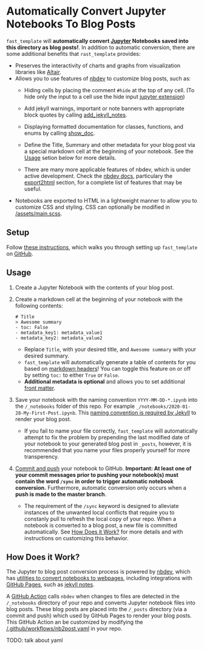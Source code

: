 # Automatically Convert Jupyter Notebooks To Blog Posts

`fast_template` will **automatically convert [Jupyter](https://jupyter.org/) Notebooks saved into this directory as blog posts!**.  In addition to automatic conversion, there are some additional benefits that `rast_template` provides:

- Preserves the interactivity of charts and graphs from visualization libraries like [Altair](https://altair-viz.github.io/).  
- Allows you to use features of [nbdev](https://nbdev.fast.ai/) to customize blog posts, such as:
    - Hiding cells by placing the comment `#hide` at the top of any cell.  (To hide only the input to a cell use the hide input [jupyter extension](https://github.com/ipython-contrib/jupyter_contrib_nbextensions))

    - Add jekyll warnings, important or note banners with appropriate block quotes by calling [add_jekyll_notes](https://nbdev.fast.ai/export2html/#add_jekyll_notes).

    - Displaying formatted documentation for classes, functions, and enums by calling [show_doc](https://nbdev.fast.ai/showdoc/#show_doc).

    - Define the Title, Summary and other metadata for your blog post via a special markdown cell at the beginning of your notebook.  See the [Usage](#Usage) setion below for more details.

    - There are many more applicable features of nbdev, which is under active development.  Check the [nbdev docs](https://nbdev.fast.ai/), particulary the [export2html](https://nbdev.fast.ai/export2html/) section, for a complete list of features that may be useful.
- Notebooks are exported to HTML in a lightweight manner to allow you to customize CSS and styling.  CSS can optionally be modified in [/assets/main.scss](/assets/main.scss).

## Setup

Follow [these instructions](https://www.fast.ai/2020/01/16/fast_template/), which walks you through setting up `fast_template` on [GitHub](https://github.com/fastai/fast_template/generate).

## Usage
 
1. Create a Jupyter Notebook with the contents of your blog post.
2. Create a markdown cell at the beginning of your notebook with the following contents: 

    ```
    # Title
    > Awesome summary
    - toc: False
    - metadata_key1: metadata_value1
    - metadata_key2: metadata_value2 
    ```
    - Replace `Title`, with your desired title, and `Awesome summary` with your desired summary. 
    - `fast_template` will automatically generate a table of contents for you based on [markdown headers](https://guides.github.com/features/mastering-markdown/)!  You can toggle this feature on or off by setting `toc:` to either `True` or `False`.
    - **Additional metadata is optional** and allows you to set additional [front matter](https://jekyllrb.com/docs/front-matter/).



3. Save your notebook with the naming convention `YYYY-MM-DD-*.ipynb` into the `/_notebooks` folder of this repo.  For example `_/notebooks/2020-01-28-My-First-Post.ipynb`.  This [naming convention is required by Jekyll](https://jekyllrb.com/docs/posts/) to render your blog post.
    - If you fail to name your file correctly, `fast_template` will automatically attempt to fix the problem by prepending the last modified date of your notebook to your generated blog post in `_posts`, however, it is recommended that you name your files properly yourself for more transperency.

4. [Commit and push](https://help.github.com/en/github/managing-files-in-a-repository/adding-a-file-to-a-repository-using-the-command-line) your notebook to GitHub.  **Important: At least one of your commit messages prior to pushing your notebook(s) must contain the word `/sync` in order to trigger automatic notebook conversion.**  Furthermore, automatic conversion only occurs when a **push is made to the master branch**.  
    - The requirement of the `/sync` keyword is designed to alleviate instances of the unwanted local conflicts that require you to constanly pull to refresh the local copy of your repo. When a notebook is converted to a blog post, a new file is committed automatically. See [How Does it Work?](#How-Does-it-Work) for more details and with instructions on customizing this behavior.


## How Does it Work?

The Jupyter to blog post conversion process is powered by [nbdev](https://github.com/fastai/nbdev), which has [utilities to convert notebooks to webpages](https://nbdev.fast.ai/export2html/), including integrations with [GitHub Pages](https://pages.github.com/), such as [jekyll notes](https://nbdev.fast.ai/export2html/#add_jekyll_notes).  

A [GitHub Action](https://github.com/features/actions) calls `nbdev` when changes to files are detected in the `/_notebooks` directory of your repo and converts Jupyter notebook files into blog posts.  These blog posts are placed into the `/_posts` directory (via a commit and push) which used by GitHub Pages to render your blog posts.  This GitHub Action an be customized by modifying the [/.github/workflows/nb2post.yaml](/.github/workflows/nb2post.yaml) in your repo.

TODO: talk about yaml